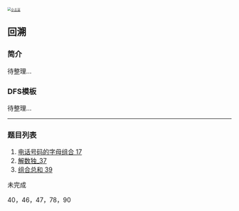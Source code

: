 <p> 
<a href="http://coco66.info:88">
<img src="http://coco66.info:88/leetcode/picture/home.png" alt="小土豆" style="zoom:50%;" /></a>
</p>

## 回溯

### 简介

待整理...

### DFS模板

待整理...

----

### 题目列表 

1. [电话号码的字母组合 17](http://coco66.info:88/leetcode/backtrack/LeetCode17.html)
2. [解数独_37](http://coco66.info:88/leetcode/backtrack/LeetCode37.html)
3. [组合总和 39](http://coco66.info:88/leetcode/backtrack/LeetCode39.html)

未完成

40，46，47，78，90












